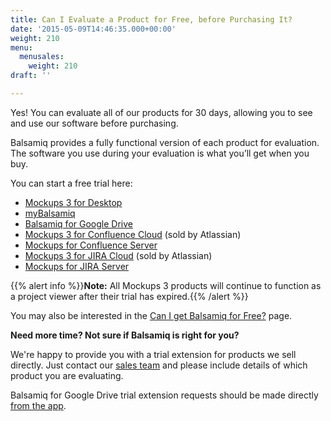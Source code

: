 ```yaml
---
title: Can I Evaluate a Product for Free, before Purchasing It?
date: '2015-05-09T14:46:35.000+00:00'
weight: 210
menu:
  menusales:
    weight: 210
draft: ''

---
```


Yes! You can evaluate all of our products for 30 days, allowing you to see and use our software before purchasing.

Balsamiq provides a fully functional version of each product for evaluation. The software you use during your evaluation is what you’ll get when you buy.

You can start a free trial here:

*   [Mockups 3 for Desktop](https://balsamiq.com/download)
*   [myBalsamiq](https://balsamiq.com/products/mockups/mybalsamiq/)
*   [Balsamiq for Google Drive](https://docs.balsamiq.com/google-drive/wireframes/intro/)
*   [Mockups 3 for Confluence Cloud](https://marketplace.atlassian.com/plugins/com.balsamiq.mockups.confluence/cloud/overview) (sold by Atlassian)
*   [Mockups for Confluence Server](https://marketplace.atlassian.com/plugins/com.balsamiq.confluence.plugins.mockups)
*   [Mockups 3 for JIRA Cloud](https://marketplace.atlassian.com/plugins/com.balsamiq.mockups.jira/cloud/overview) (sold by Atlassian)
*   [Mockups for JIRA Server](https://marketplace.atlassian.com/plugins/com.balsamiq.jira.plugins.mockups)

{{% alert info %}}**Note:** All Mockups 3 products will continue to function as a project viewer after their trial has expired.{{% /alert %}}

You may also be interested in the [Can I get Balsamiq for Free?](https://balsamiq.com/free) page.

**Need more time? Not sure if Balsamiq is right for you?**

We're happy to provide you with a trial extension for products we sell directly. Just contact our [sales team](mailto:sales@balsamiq.com) and please include details of which product you are evaluating.

Balsamiq for Google Drive trial extension requests should be made directly [from the app](https://balsamiq-wireframes.appspot.com/billing).

